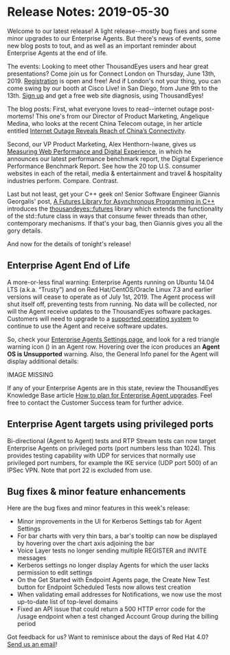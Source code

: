 # Release Notes: 2019-05-30

Welcome to our latest release! A light release--mostly bug fixes and some minor upgrades to our Enterprise Agents. But there's news of events, some new blog posts to tout, and as well as an important reminder about Enterprise Agents at the end of life.

The events: Looking to meet other ThousandEyes users and hear great presentations? Come join us for Connect London on Thursday, June 13th, 2019. [Registration](https://www.thousandeyes.com/events/connect/london-2019) is open and free! And if London's not your thing, you can come swing by our booth at Cisco Live! in San Diego, from June 9th to the 13th. [Sign up](https://www.thousandeyes.com/cisco-live-us-2019) and get a free web site diagnosis, using ThousandEyes!

The blog posts: First, what everyone loves to read--internet outage post-mortems! This one's from our Director of Product Marketing, Angelique Medina, who looks at the recent China Telecom outage, in her article entitled [Internet Outage Reveals Reach of China’s Connectivity](https://blog.thousandeyes.com/internet-outage-reveals-reach-of-chinas-connectivity/).

Second, our VP Product Marketing, Alex Henthorn-Iwane, gives us [Measuring Web Performance and Digital Experience](https://blog.thousandeyes.com/measuring-web-performance-digital-experience/), in which he announces our latest performance benchmark report, the Digital Experience Performance Benchmark Report. See how the 20 top U.S. consumer websites in each of the retail, media & entertainment and travel & hospitality industries perform. Compare. Contrast.

Last but not least, get your C++ geek on! Senior Software Engineer Giannis Georgalis' post, [A Futures Library for Asynchronous Programming in C++](https://blog.thousandeyes.com/futures-library-asynchronous-programing-cplusplus/) introduces the [thousandeyes::futures](https://github.com/thousandeyes/thousandeyes-futures) library which extends the functionality of the std::future class in ways that consume fewer threads than other, contemporary mechanisms. If that's your bag, then Giannis gives you all the gory details.

And now for the details of tonight's release!

## Enterprise Agent End of Life

A more-or-less final warning: Enterprise Agents running on Ubuntu 14.04 LTS \(a.k.a. “Trusty”\) and on Red Hat/CentOS/Oracle Linux 7.3 and earlier versions will cease to operate as of July 1st, 2019. The Agent process will shut itself off, preventing tests from running. No data will be collected, nor will the Agent receive updates to the ThousandEyes software packages. Customers will need to upgrade to a [supported operating system](https://success.thousandeyes.com/PublicArticlePage?articleIdParam=kA0E0000000CmnoKAC) to continue to use the Agent and receive software updates.

So, check your [Enterprise Agents Settings page](https://app.thousandeyes.com/settings/agents/enterprise/?section=agents), and look for a red triangle warning icon \(\) in an Agent row. Hovering over the icon produces an **Agent OS is Unsupported** warning. Also, the General Info panel for the Agent will display additional details:

IMAGE MISSING

If any of your Enterprise Agents are in this state, review the ThousandEyes Knowledge Base article [How to plan for Enterprise Agent upgrades](https://success.thousandeyes.com/PublicArticlePage?articleIdParam=kA02R000000Q52FSAS_How-to-plan-for-Enterprise-Agent-Upgrades). Feel free to contact the Customer Success team for further advice.

## Enterprise Agent targets using privileged ports

Bi-directional \(Agent to Agent\) tests and RTP Stream tests can now target Enterprise Agents on privileged ports \(port numbers less than 1024\). This provides testing capability with UDP for services that normally use privileged port numbers, for example the IKE service \(UDP port 500\) of an IPSec VPN. Note that port 22 is excluded from use.

## Bug fixes & minor feature enhancements

Here are the bug fixes and minor features in this week's release:

* Minor improvements in the UI for Kerberos Settings tab for Agent Settings
* For bar charts with very thin bars, a bar's tooltip can now be displayed by hovering over the chart axis adjoining the bar
* Voice Layer tests no longer sending multiple REGISTER and INVITE messages
* Kerberos settings no longer display Agents for which the user lacks permission to edit settings
* On the Get Started with Endpoint Agents page, the Create New Test button for Endpoint Scheduled Tests now allows test creation
* When validating email addresses for Notifications, we now use the most up-to-date list of top-level domains
* Fixed an API issue that could return a 500 HTTP error code for the /usage endpoint when a test changed Account Group during the billing period

Got feedback for us? Want to reminisce about the days of Red Hat 4.0? [Send us an email](mailto:support@thousandeyes.com?subject=2019-05-14+Release+Update)!

